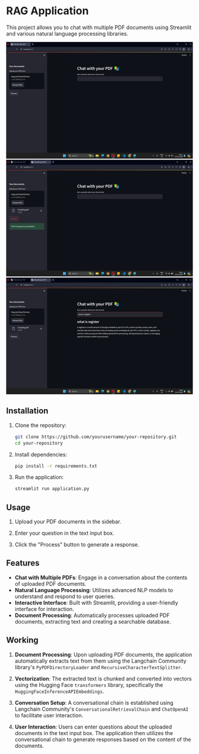 # RAG Application 

This project allows you to chat with multiple PDF documents using Streamlit and various natural language processing libraries.

![Screenshot](Screenshot(1).png)
![Screenshot](Screenshot(2).png)
![Screenshot](Screenshot(3).png)

## Installation

1. Clone the repository:

    ```bash
    git clone https://github.com/yourusername/your-repository.git
    cd your-repository
    ```

2. Install dependencies:

    ```bash
    pip install -r requirements.txt
    ```

3. Run the application:

    ```bash
    streamlit run application.py
    ```

## Usage

1. Upload your PDF documents in the sidebar.

2. Enter your question in the text input box.

3. Click the "Process" button to generate a response.

## Features

- **Chat with Multiple PDFs**: Engage in a conversation about the contents of uploaded PDF documents.
- **Natural Language Processing**: Utilizes advanced NLP models to understand and respond to user queries.
- **Interactive Interface**: Built with Streamlit, providing a user-friendly interface for interaction.
- **Document Processing**: Automatically processes uploaded PDF documents, extracting text and creating a searchable database.

## Working

1. **Document Processing**: Upon uploading PDF documents, the application automatically extracts text from them using the Langchain Community library's `PyPDFDirectoryLoader` and `RecursiveCharacterTextSplitter`.

2. **Vectorization**: The extracted text is chunked and converted into vectors using the Hugging Face `transformers` library, specifically the `HuggingFaceInferenceAPIEmbeddings`.

3. **Conversation Setup**: A conversational chain is established using Langchain Community's `ConversationalRetrievalChain` and `ChatOpenAI` to facilitate user interaction.

4. **User Interaction**: Users can enter questions about the uploaded documents in the text input box. The application then utilizes the conversational chain to generate responses based on the content of the documents.




